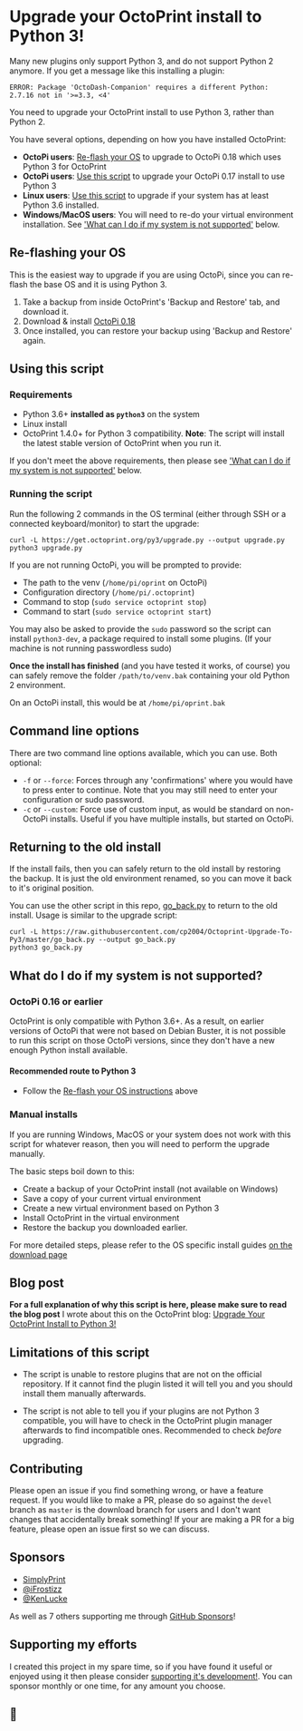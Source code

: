 # Upgrade your OctoPrint install to Python 3!

Many new plugins only support Python 3, and do not support Python 2 anymore. If you get a message like this installing a plugin:

```
ERROR: Package 'OctoDash-Companion' requires a different Python: 2.7.16 not in '>=3.3, <4'
```

You need to upgrade your OctoPrint install to use Python 3, rather than Python 2.

You have several options, depending on how you have installed OctoPrint:

* **OctoPi users**: [Re-flash your OS](#re-flashing-your-os) to upgrade to OctoPi 0.18 which uses Python 3 for OctoPrint
* **OctoPi users**: [Use this script](#using-this-script) to upgrade your OctoPi 0.17 install to use Python 3
* **Linux users**: [Use this script](#using-this-script) to upgrade if your system has at least Python 3.6 installed.
* **Windows/MacOS users**: You will need to re-do your virtual environment installation. See ['What can I do if my system is not supported'](#what-do-i-do-if-my-system-is-not-supported) below.


## Re-flashing your OS

This is the easiest way to upgrade if you are using OctoPi, since you can re-flash the base OS and it is using Python 3.

1. Take a backup from inside OctoPrint's 'Backup and Restore' tab, and download it.
2. Download & install [OctoPi 0.18](https://octoprint.org/download)
3. Once installed, you can restore your backup using 'Backup and Restore' again.


## Using this script

### Requirements

* Python 3.6+ **installed as `python3`** on the system
* Linux install
* OctoPrint 1.4.0+ for Python 3 compatibility.
  **Note**: The script will install the latest stable version of OctoPrint when you run it.

If you don't meet the above requirements, then please see ['What can I do if my system is not supported'](#what-do-i-do-if-my-system-is-not-supported) below.

### Running the script

Run the following 2 commands in the OS terminal (either through SSH or a connected keyboard/monitor) to start the upgrade:

```
curl -L https://get.octoprint.org/py3/upgrade.py --output upgrade.py
python3 upgrade.py
```

If you are not running OctoPi, you will be prompted to provide:
  - The path to the venv (`/home/pi/oprint` on OctoPi)
  - Configuration directory (`/home/pi/.octoprint`)
  - Command to stop (`sudo service octoprint stop`)
  - Command to start (`sudo service octoprint start`)

You may also be asked to provide the `sudo` password so the script can install `python3-dev`, a package required to install some plugins. (If your machine is not running passwordless sudo)

**Once the install has finished** (and you have tested it works, of course) you can safely remove the folder `/path/to/venv.bak` containing your old Python 2 environment. 

On an OctoPi install, this would be at `/home/pi/oprint.bak`

## Command line options
There are two command line options available, which you can use. Both optional:
* `-f` or `--force`: Forces through any 'confirmations' where you would have to press enter to continue. Note that you may still need to enter your configuration or sudo password.
* `-c` or `--custom`: Force use of custom input, as would be standard on non-OctoPi installs. Useful if you have multiple installs, but started on OctoPi.

## Returning to the old install

If the install fails, then you can safely return to the old install by restoring the backup. It is just the old environment renamed, so you can move it back to it's original position.

You can use the other script in this repo, [go_back.py](https://github.com/cp2004/Octoprint-Upgrade-To-Py3/blob/master/go_back.py) to return to the old install. Usage is similar to the upgrade script:

```
curl -L https://raw.githubusercontent.com/cp2004/Octoprint-Upgrade-To-Py3/master/go_back.py --output go_back.py
python3 go_back.py
```

## What do I do if my system is not supported?

### OctoPi 0.16 or earlier

OctoPrint is only compatible with Python 3.6+. As a result, on earlier versions of OctoPi that were not based on Debian Buster, it is not possible to run this script on those OctoPi versions, since they don't have a new enough Python install available.

#### Recommended route to Python 3

* Follow the [Re-flash your OS instructions](#re-flashing-your-os) above

### Manual installs

If you are running Windows, MacOS or your system does not work with this script for whatever reason, then you will need to perform the upgrade manually.

The basic steps boil down to this:

* Create a backup of your OctoPrint install (not available on Windows)
* Save a copy of your current virtual environment
* Create a new virtual environment based on Python 3
* Install OctoPrint in the virtual environment
* Restore the backup you downloaded earlier.

For more detailed steps, please refer to the OS specific install guides [on the download page](https://octoprint.org/download)


## Blog post
**For a full explanation of why this script is here, please make sure to read the blog post** I wrote about this on the OctoPrint blog: [Upgrade Your OctoPrint Install to Python 3!](https://octoprint.org/blog/2020/09/10/upgrade-to-py3/)

## Limitations of this script
* The script is unable to restore plugins that are not on the official repository. If it cannot find the plugin listed it will tell you and you should install them manually afterwards.

* The script is not able to tell you if your plugins are not Python 3 compatible, you will have to check in the OctoPrint plugin manager afterwards to find incompatible ones. Recommended to check *before* upgrading.

## Contributing
Please open an issue if you find something wrong, or have a feature request.
If you would like to make a PR, please do so against the `devel` branch as `master` is the download branch for users and I don't want changes that accidentally break something!
If your are making a PR for a big feature, please open an issue first so we can discuss.

## Sponsors

* [SimplyPrint](https://simplyprint.io/)
* [@iFrostizz](https://github.com/iFrostizz)
* [@KenLucke](https://github.com/KenLucke)

As well as 7 others supporting me through [GitHub Sponsors](https://github.com/sponsors/cp2004)!

## Supporting my efforts

I created this project in my spare time, so if you have found it useful or enjoyed using it then please consider [supporting it's development!](https://github.com/sponsors/cp2004). You can sponsor monthly or one time, for any amount you choose.
## 🔨

